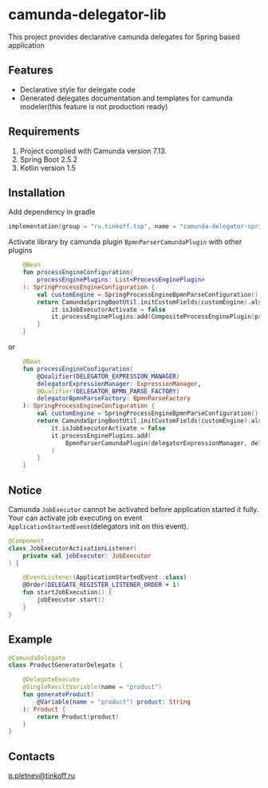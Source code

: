 # camunda-delegator-lib

This project provides declarative camunda delegates for Spring based application

## Features
* Declarative style for delegate code
* Generated delegates documentation and templates for camunda modeler(this feature is not production ready)

## Requirements

1. Project complied with Camunda version 7.13.
2. Spring Boot 2.5.2
3. Kotlin version 1.5

## Installation

Add dependency in gradle
```kotlin
implementation(group = "ru.tinkoff.top", name = "camunda-delegator-spring-boot-starter", version = "version")
```

Activate library by camunda plugin `BpmnParserCamundaPlugin` with other plugins

```kotlin
    @Bean
    fun processEngineConfiguration(
        processEnginePlugins: List<ProcessEnginePlugin>
    ): SpringProcessEngineConfiguration {
        val customEngine = SpringProcessEngineBpmnParseConfiguration()
        return CamundaSpringBootUtil.initCustomFields(customEngine).also {
            it.isJobExecutorActivate = false
            it.processEnginePlugins.add(CompositeProcessEnginePlugin(processEnginePlugins))
        }
    }
```

or

```kotlin
    @Bean
    fun processEngineConfiguration(
        @Qualifier(DELEGATOR_EXPRESSION_MANAGER)
        delegatorExpressionManager: ExpressionManager,
        @Qualifier(DELEGATOR_BPMN_PARSE_FACTORY)
        delegatorBpmnParseFactory: BpmnParseFactory
    ): SpringProcessEngineConfiguration {
        val customEngine = SpringProcessEngineBpmnParseConfiguration()
        return CamundaSpringBootUtil.initCustomFields(customEngine).also {
            it.isJobExecutorActivate = false
            it.processEnginePlugins.add(
                BpmnParserCamundaPlugin(delegatorExpressionManager, delegatorBpmnParseFactory)
            )
        }
    }
```

## Notice

Camunda `JobExecutor` cannot be activated before application started it fully. 
Your can activate job executing on event `ApplicationStartedEvent`(delegators init on this event).

```kotlin
@Component
class JobExecutorActivationListener(
    private val jobExecutor: JobExecutor
) {

    @EventListener(ApplicationStartedEvent::class)
    @Order(DELEGATE_REGISTER_LISTENER_ORDER + 1)
    fun startJobExecution() {
        jobExecutor.start()
    }
}
```

## Example

```kotlin
@CamundaDelegate
class ProductGeneratorDelegate {

    @DelegateExecute
    @SingleResultVariable(name = "product")
    fun generateProduct(
        @Variable(name = "product") product: String
    ): Product {
        return Product(product)
    }
}
```

## Contacts
p.pletnev@tinkoff.ru 
